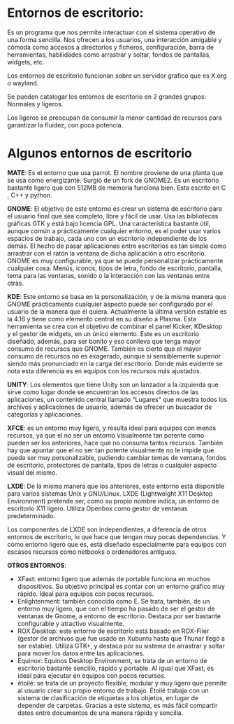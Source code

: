 # Entornos de escritorio:

Es un programa que nos permite interactuar con el sistema operativo de una forma sencilla.
Nos ofrecen a los usuarios, una interacción amigable y cómoda como accesos a directorios y ficheros, configuración, barra de herramientas, habilidades como arrastrar y soltar, fondos de pantallas, widgets, etc. 

Los entornos de escritorio funcionan sobre un servidor grafico que es X.org o wayland.

Se pueden catalogar los entornos de escritorio en 2 grandes grupos: Normales y ligeros. 

Los ligeros se preocupan de consumir la menor cantidad de recursos para garantizar la fluidez, con poca potencia.

# Algunos entornos de escritorio

**MATE**: 
Es el entorno que usa parrot. El nombre proviene de una planta que se usa como energizante. Surgió de un fork de GNOME2. Es un escritorio bastante ligero que con 512MB de memoria funciona bien. Esta escrito en C , C++ y python.

**GNOME**:
El objetivo de este entorno es crear un sistema de escritorio para el usuario final
que sea completo, libre y fácil de usar. Usa las bibliotecas gráficas GTK y está
bajo licencia GPL. Una característica bastante útil, aunque común a prácticamente
cualquier entorno, es el poder usar varios espacios de trabajo, cada uno con un
escritorio independiente de los demás. El hecho de pasar aplicaciones entre
escritorios es tan simple como arrastrar con el ratón la ventana de dicha aplicación a otro escritorio.
GNOME es muy configurable, ya que se puede personalizar prácticamente cualquier cosa. Menús,
iconos, tipos de letra, fondo de escritorio, pantalla, tema para las ventanas, sonido
o la interacción con las ventanas entre otras.

**KDE**:
Este entorno se basa en la personalización, y de la misma manera
que GNOME prácticamente cualquier aspecto puede ser configurado
por el usuario de la manera que él quiera. Actualmente la última
versión estable es la 4.16 y tiene como elemento central en su
diseño a Plasma. Esta herramienta se crea con el objetivo de 
combinar el panel Kicker, KDesktop y el gestor de widgets,
en un único elemento.
Este es un escritorio diseñado, además, para ser bonito y eso conlleva
que tenga mayor consumo de recursos que GNOME. También es cierto
que el mayor consumo de recursos no es exagerado, aunque si
sensiblemente superior siendo más pronunciado en la carga del
escritorio. Donde más evidente se nota esta diferencia es en
equipos con los recursos más ajustados.

**UNITY**:
Los elementos que tiene Unity son un lanzador a la izquierda que sirve como lugar donde se encuentran los accesos directos de las aplicaciones, un contenido central llamado "Lugares" que muestra todos los archivos y aplicaciones de usuario, además de ofrecer un buscador de categorías y aplicaciones.


**XFCE**: es un entorno muy ligero, y resulta ideal para equipos con menos recursos, ya que el no ser un entorno visualmente tan potente como pueden ser los anteriores, hace que no consuma tantos recursos. También hay que apuntar que el no ser tan potente visualmente no le impide que pueda ser muy personalizable, pudiendo cambiar temas de ventana, fondos de escritorio, protectores de pantalla, tipos de letras o cualquier aspecto visual del mismo.

**LXDE**:
De la misma manera que los anteriores, este entorno está disponible para varios sistemas Unix y GNU/Linux. LXDE (Lightweight X11 Desktop Environment) pretende ser, como su propio nombre indica, un entorno de escritorio X11 ligero. Utiliza Openbox como gestor de ventanas predeterminado.

Los componentes de LXDE son independientes, a diferencia de otros entornos de escritorio, lo que hace que tengan muy pocas dependencias. Y como entorno ligero que es, está diseñado especialmente para equipos con escasos recursos como netbooks o ordenadores antiguos.

**OTROS ENTORNOS**:
- XFast: entorno ligero que además de portable funciona en muchos dispositivos. Su objetivo principal es contar con un entorno gráfico muy rápido. Ideal para equipos con pocos recursos.
- Enlightenment:  también conocido como E. Se trata, también, de un entorno muy ligero, que con el tiempo ha pasado de ser el gestor de ventanas de Gnome, a entorno de escritorio. Destaca por ser bastante configurable y atractivo visualmente.
- ROX Desktop: este entorno de escritorio está basado en ROX-Filer (gestor de archivos que fue usado en Xubuntu hasta que Thunar llegó a ser estable). Utiliza GTK+, y destaca por su sistema de arrastrar y soltar para mover los datos entre las aplicaciones.
- Equinox: Equinos Desktop Environment, se trata de un entorno de escritorio bastante sencillo, rápido y portable. Al igual que XFast, es ideal para ejecutar en equipos con pocos recursos.
- étoilé: se trata de un proyecto flexible, modular y muy ligero que permite al usuario crear su propio entorno de trabajo. Étoilé trabaja con un sistema de clasificación de etiquetas a los objetos, en lugar de depender de carpetas. Gracias a este sistema, es más fácil compartir datos entre documentos de una manera rápida y sencilla.
